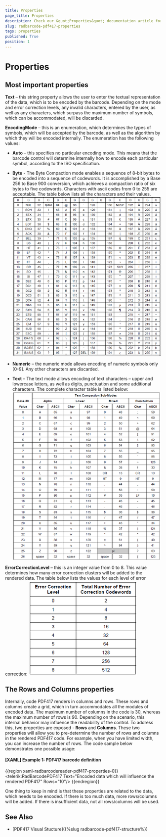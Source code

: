 ```yaml
---
title: Properties
page_title: Properties
description: Check our &quot;Properties&quot; documentation article for the RadBarcode {{ site.framework_name }} control.
slug: radbarcode-pdf417-properties
tags: properties
published: True
position: 1
---
```


# Properties

## Most important properties

__Text__ – this string property allows the user to enter the textual representation of the data, which is to be encoded by the barcode. Depending on the mode and error correction levels, any invalid characters, entered by the user, as well as any characters, which surpass the maximum number of symbols, which can be accommodated, will be discarded.        

__EncodingMode__ – this is an enumeration, which determines the types of symbols, which will be accepted by the barcode, as well as the algorithm by which they will be encoded internally. 
The enumeration has the following values:        

* __Auto__ – this specifies no particular encoding mode. This means that the barcode control will determine internally how to encode each particular symbol, according to the ISO specification.        

* __Byte__ - The Byte Compaction mode enables a sequence of 8-bit bytes to be encoded into a sequence of codewords. It is accomplished by a Base 256 to Base 900 conversion, which achieves a compaction ratio of six bytes to five codewords. Characters with ascii codes from 0 to 255 are acceptable. The table below lists all the characters and their values.
	![Rad Barcode pdf 417 table 1-byte](images/RadBarcode_pdf417_table1-byte.png)

* __Numeric__ – the numeric mode allows encoding of numeric symbols only [0-9]. Any other characters are discarded.         

* __Text__ – The text mode allows encoding of text characters – upper and lowercase letters, as well as digits, punctuation and some additional characters. The complete character table is listed below:  
    ![Rad Barcode pdf 417 table 2 text](images/RadBarcode_pdf417_table2_text.png)

__ErrorCorrectionLevel__ – this is an integer value from 0 to 8. This value determines how many error correction clusters will be added to the rendered data. 
The table below lists the values for each level of error correction:
![Rad Barcode pdf 417 table 3 error-correction](images/RadBarcode_pdf417_table3_error-correction.png)

## The Rows and Columns properties

Internally, code PDF417 renders in columns and rows. These rows and columns create a grid, which in turn accommodates all the modules of encoded data. The maximum number of columns in the code is 30, whereas the maximum number of rows is 90. Depending on the scenario, this internal behavior may influence the readability of the control.  To address this, two properties are exposed - __Rows__ and __Columns__. These two properties will allow you to pre-determine the number of rows and columns in the rendered PDF417 code. For example, when you have limited width, you can increase the number of rows. The code sample below demonstrates one possible usage:        

#### __[XAML] Example 1: PDF417 barcode definition__  
{{region xaml-radbarcodereader-pdf417-properties-0}}
	<telerik:RadBarcodePDF417 Text="Encoded data which will influence the rendered PDF417" Rows="10"/>
{{endregion}}

One thing to keep in mind is that these properties are related to the data, which needs to be encoded. If there is too much data, more rows/columns will be added. If there is insufficient data, not all rows/columns will be used.        

## See Also
 * [PDF417 Visual Stucture]({%slug radbarcode-pdf417-structure%})